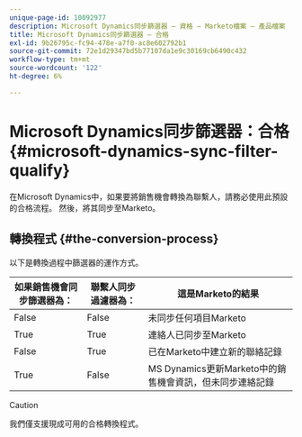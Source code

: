 ```yaml
---
unique-page-id: 10092977
description: Microsoft Dynamics同步篩選器 — 資格 — Marketo檔案 — 產品檔案
title: Microsoft Dynamics同步篩選器 — 合格
exl-id: 9b26795c-fc94-478e-a7f0-ac8e602792b1
source-git-commit: 72e1d29347bd5b77107da1e9c30169cb6490c432
workflow-type: tm+mt
source-wordcount: '122'
ht-degree: 6%

---
```


# Microsoft Dynamics同步篩選器：合格 {#microsoft-dynamics-sync-filter-qualify}

在Microsoft Dynamics中，如果要將銷售機會轉換為聯繫人，請務必使用此預設的合格流程。 然後，將其同步至Marketo。

## 轉換程式 {#the-conversion-process}

以下是轉換過程中篩選器的運作方式。

| 如果銷售機會同步篩選器為： | 聯繫人同步過濾器為： | 這是Marketo的結果 |
|---|---|---|
| False | False | 未同步任何項目Marketo |
| True | True | 連絡人已同步至Marketo |
| False | True | 已在Marketo中建立新的聯絡記錄 |
| True | False | MS Dynamics更新Marketo中的銷售機會資訊，但未同步連絡記錄 |

>[!CAUTION]
>
>我們僅支援現成可用的合格轉換程式。
